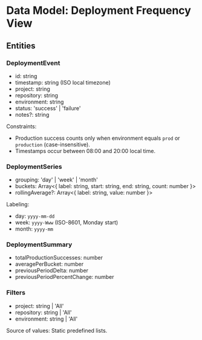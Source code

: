 # Data Model: Deployment Frequency View

## Entities

### DeploymentEvent
- id: string
- timestamp: string (ISO local timezone)
- project: string
- repository: string
- environment: string
- status: 'success' | 'failure'
- notes?: string

Constraints:
- Production success counts only when environment equals `prod` or `production` (case-insensitive).
- Timestamps occur between 08:00 and 20:00 local time.

### DeploymentSeries
- grouping: 'day' | 'week' | 'month'
- buckets: Array<{ label: string, start: string, end: string, count: number }>
- rollingAverage?: Array<{ label: string, value: number }>

Labeling:
- day: `yyyy-mm-dd`
- week: `yyyy-Www` (ISO-8601, Monday start)
- month: `yyyy-mm`

### DeploymentSummary
- totalProductionSuccesses: number
- averagePerBucket: number
- previousPeriodDelta: number
- previousPeriodPercentChange: number

### Filters
- project: string | 'All'
- repository: string | 'All'
- environment: string | 'All'

Source of values: Static predefined lists.



